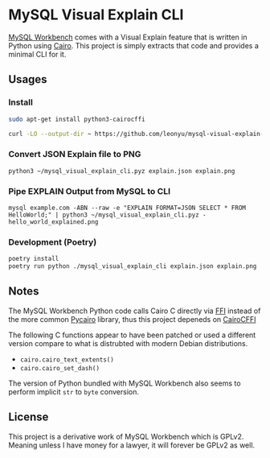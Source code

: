 # MySQL Visual Explain CLI

[MySQL Workbench](https://github.com/mysql/mysql-workbench/) comes with a Visual Explain feature that is written in Python using [Cairo](https://www.cairographics.org/). This project is simply extracts that code and provides a minimal CLI for it.

## Usages

### Install

```sh
sudo apt-get install python3-cairocffi

curl -LO --output-dir ~ https://github.com/leonyu/mysql-visual-explain-cli/releases/download/2023.09.19/mysql_visual_explain_cli.pyz
```

### Convert JSON Explain file to PNG
```
python3 ~/mysql_visual_explain_cli.pyz explain.json explain.png
```

### Pipe EXPLAIN Output from MySQL to CLI

```
mysql example.com -ABN --raw -e "EXPLAIN FORMAT=JSON SELECT * FROM HelloWorld;" | python3 ~/mysql_visual_explain_cli.pyz - hello_world_explained.png
```

### Development (Poetry)

```sh
poetry install
poetry run python ./mysql_visual_explain_cli explain.json explain.png
```

## Notes

The MySQL Workbench Python code calls Cairo C directly via [FFI](https://en.wikipedia.org/wiki/Foreign_function_interface) instead of the more common [Pycairo](https://pypi.org/project/pycairo/) library, thus this project depeneds on [CairoCFFI](https://pypi.org/project/cairocffi/)

The following C functions appear to have been patched or used a different version compare to what is distrubted with modern Debian distributions.

* `cairo.cairo_text_extents()`
* `cairo.cairo_set_dash()`

The version of Python bundled with MySQL Workbench also seems to perform implicit `str` to `byte` conversion.

## License

This project is a derivative work of MySQL Workbench which is GPLv2. Meaning unless I have money for a lawyer, it will forever be GPLv2 as well.
